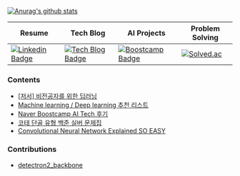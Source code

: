 
[![Anurag's github stats](https://github-readme-stats.vercel.app/api?username=philgineer&show_icons=true&theme=dracula)](https://github.com/anuraghazra/github-readme-stats)

|Resume|Tech Blog|AI Projects|Problem Solving|
|---|---|---|---|
|[![Linkedin Badge](https://img.shields.io/badge/-LinkedIn-blue?style=flat&logo=Linkedin&logoColor=white&link=https://www.linkedin.com/in/philgineer/)](https://www.linkedin.com/in/philgineer/)|[![Tech Blog Badge](http://img.shields.io/badge/국문과공대생-51a9fe?style=flat&logo=blogger&logoColor=white&link=https://philgineer.com/)](https://philgineer.com/)|[![Boostcamp Badge](https://img.shields.io/badge/Boostcamp-238636?style=flat&logo=gitbook&logoColor=white&link=https://philgineer.github.io/)](https://philgineer.github.io/)|[![Solved.ac](http://mazassumnida.wtf/api/mini/generate_badge?boj=yunjh0420)](https://solved.ac/yunjh0420)|

### Contents
- [[저서] 비전공자를 위한 딥러닝](http://www.kyobobook.co.kr/product/detailViewKor.laf?mallGb=KOR&ejkGb=KOR&linkClass=&barcode=9788960883932)
- [Machine learning / Deep learning 추천 리스트](https://www.philgineer.com/2020/10/awesome-machine-learning.html)
- [Naver Boostcamp AI Tech 후기](https://www.philgineer.com/2021/02/ai-tech.html)
- [코테 단골 유형 백준 실버 문제집](https://www.philgineer.com/2021/11/codingtest-selection.html)
- [Convolutional Neural Network Explained SO EASY](https://www.philgineer.com/2021/11/convolutional-neural-network-explained.html)

### Contributions
- [detectron2_backbone](https://github.com/sxhxliang/detectron2_backbone)
